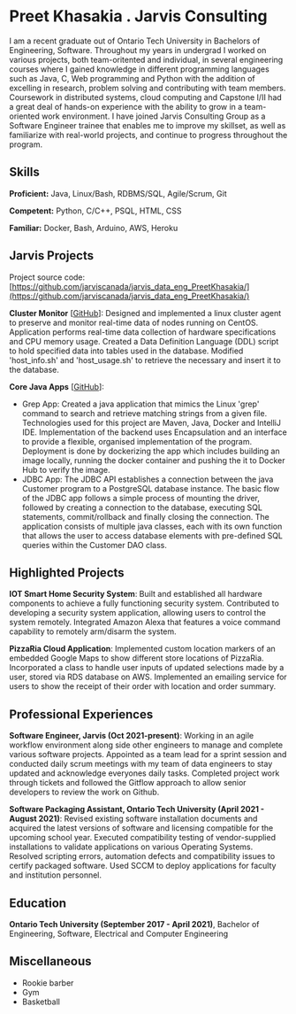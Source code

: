 # Preet Khasakia . Jarvis Consulting

I am a recent graduate out of Ontario Tech University in Bachelors of Engineering, Software. Throughout my years in undergrad I worked on various projects, both team-oritented and individual, in several engineering courses where I gained knowledge in different programming languages such as Java, C, Web programming and Python with the addition of excelling in research, problem solving and contributing with team members. Coursework in distributed systems, cloud computing and Capstone I/II had a great deal of hands-on experience with the ability to grow in a team-oriented work environment. I have joined Jarvis Consulting Group as a Software Engineer trainee that enables me to improve my skillset, as well as familiarize with real-world projects, and continue to progress throughout the program.

## Skills

**Proficient:** Java, Linux/Bash, RDBMS/SQL, Agile/Scrum, Git

**Competent:** Python, C/C++, PSQL, HTML, CSS

**Familiar:** Docker, Bash, Arduino, AWS, Heroku

## Jarvis Projects

Project source code: [https://github.com/jarviscanada/jarvis_data_eng_PreetKhasakia/](https://github.com/jarviscanada/jarvis_data_eng_PreetKhasakia/)


**Cluster Monitor** [[GitHub](https://github.com/jarviscanada/jarvis_data_eng_PreetKhasakia//tree/master/linux_sql)]: Designed and implemented a linux cluster agent to preserve and monitor real-time data of nodes running on CentOS. Application performs real-time data collection of hardware specifications and CPU memory usage. Created a Data Definition Language (DDL) script to hold specified data into tables used in the database. Modified 'host_info.sh' and 'host_usage.sh' to retrieve the necessary and insert it to the database.

**Core Java Apps** [[GitHub](https://github.com/jarviscanada/jarvis_data_eng_PreetKhasakia//tree/master/core_java)]:
      
  - Grep App: Created a java application that mimics the Linux 'grep' command to search and retrieve matching strings from a given file. Technologies used for this project are Maven, Java, Docker and IntelliJ IDE. Implementation of the backend uses Encapsulation and an interface to provide a flexible, organised implementation of the program. Deployment is done by dockerizing the app which includes building an image locally, running the docker container and pushing the it to Docker Hub to verify the image.
  - JDBC App: The JDBC API establishes a connection between the java Customer program to a PostgreSQL database instance. The basic flow of the JDBC app follows a simple process of mounting the driver, followed by creating a connection to the database, executing SQL statements, commit/rollback and finally closing the connection. The application consists of multiple java classes, each with its own function that allows the user to access database elements with pre-defined SQL queries within the Customer DAO class.


## Highlighted Projects
**IOT Smart Home Security System**: Built and established all hardware components to achieve a fully functioning security system. Contributed to developing a security system application, allowing users to control the system remotely. Integrated Amazon Alexa that features a voice command capability to remotely arm/disarm the system.

**PizzaRia Cloud Application**: Implemented custom location markers of an embedded Google Maps to show different store locations of PizzaRia. Incorporated a class to handle user inputs of updated selections made by a user, stored via RDS database on AWS. Implemented an emailing service for users to show the receipt of their order with location and order summary.


## Professional Experiences

**Software Engineer, Jarvis (Oct 2021-present)**: Working in an agile workflow environment along side other engineers to manage and complete various software projects. Appointed as a team lead for a sprint session and conducted daily scrum meetings with my team of data engineers to stay updated and acknowledge everyones daily tasks. Completed project work through tickets and followed the Gitflow approach to allow senior developers to review the work on Github.

**Software Packaging Assistant, Ontario Tech University (April 2021 - August 2021)**: Revised existing software installation documents and acquired the latest versions of software and licensing compatible for the upcoming school year. Executed compatibility testing of vendor-supplied installations to validate applications on various Operating Systems. Resolved scripting errors, automation defects and compatibility issues to certify packaged software. Used SCCM to deploy applications for faculty and institution personnel.


## Education
**Ontario Tech University (September 2017 - April 2021)**, Bachelor of Engineering, Software, Electrical and Computer Engineering


## Miscellaneous
- Rookie barber
- Gym
- Basketball